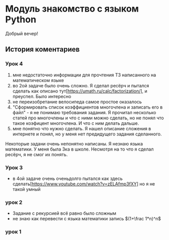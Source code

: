 # Модуль знакомство с языком Python
Добрый вечер!


## История коментариев 

### Урок 4 
1.  мне недостаточно информации для прочтения ТЗ написанного на математическом языке
2.  во 2ой задаче было очень сложно. Я сделал ресёрч и пытался сделать как описано тут[https://umath.ru/calc/factorization/], и преуспел. Было интересно
3.  не переизобретание велосипеда самое простое оказалось
4.  "Сформировать список коэффициентов многочлена и записать его в файл" - я не понимаю требования задания. Я прочитал несколько статей про многочлены и что с ними можно сделать, но не понял что такое коэфицент многочлена. И что с ним делать дальше. 
5.  мне понятно что нужно сделать. Я нашел описание сложения в интернете и понял, но у меня нет предидущего задания сделанного.

Некоторые задани очень непонятно написаны. Я незнаю языка математики. У меня была 3ка в школе. Несмотря на то что я сделал ресёрч, я не смог их понять. 

### Урок 3

* в 4ой задаче очень оченьдолго пытался как здесь сделать[https://www.youtube.com/watch?v=zELAfmp3fXY] но я не такой умный

### урок 2

* Задание с рекурсией всё равно было сложным
* не знаю как перевести с языка математики запись $(1+\frac 1*n)^n$

### урок 1
